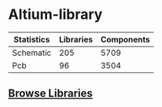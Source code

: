 # Altium-library

| Statistics |  Libraries  |  Components  |
|---|---|---|
|  Schematic | 205 | 5709 |
|        Pcb | 96 | 3504 |

## [Browse Libraries](https://soheyl.github.io/altium)